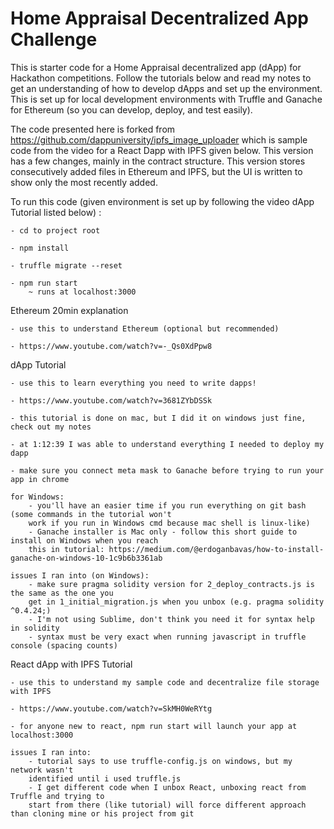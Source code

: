 # Home Appraisal Decentralized App Challenge

This is starter code for a Home Appraisal decentralized app (dApp) for Hackathon competitions. 
Follow the tutorials below and read my notes to get an understanding of how to develop dApps
and set up the environment. This is set up for local development environments with Truffle and 
Ganache for Ethereum (so you can develop, deploy, and test easily). 

The code presented here is forked from https://github.com/dappuniversity/ipfs_image_uploader which is sample code
from the video for a React Dapp with IPFS given below. This version has a few changes, mainly in the contract
structure. This version stores consecutively added files in Ethereum and IPFS, but the UI is written to show only 
the most recently added.

To run this code (given environment is set up by following the video dApp Tutorial listed below) :

	- cd to project root
	
	- npm install
	
	- truffle migrate --reset
	
	- npm run start 
		~ runs at localhost:3000


Ethereum 20min explanation 

	- use this to understand Ethereum (optional but recommended)
	
	- https://www.youtube.com/watch?v=-_Qs0XdPpw8

dApp Tutorial 

	- use this to learn everything you need to write dapps!
	
	- https://www.youtube.com/watch?v=3681ZYbDSSk
	
	- this tutorial is done on mac, but I did it on windows just fine, check out my notes
	
	- at 1:12:39 I was able to understand everything I needed to deploy my dapp 
	
	- make sure you connect meta mask to Ganache before trying to run your app in chrome

	for Windows:
		- you'll have an easier time if you run everything on git bash (some commands in the tutorial won't 
		work if you run in Windows cmd because mac shell is linux-like)
		- Ganache installer is Mac only - follow this short guide to install on Windows when you reach 
		this in tutorial: https://medium.com/@erdoganbavas/how-to-install-ganache-on-windows-10-1c9b6b3361ab

	issues I ran into (on Windows):
		- make sure pragma solidity version for 2_deploy_contracts.js is the same as the one you 
		get in 1_initial_migration.js when you unbox (e.g. pragma solidity ^0.4.24;)
		- I'm not using Sublime, don't think you need it for syntax help in solidity
		- syntax must be very exact when running javascript in truffle console (spacing counts)

React dApp with IPFS Tutorial 
	
	- use this to understand my sample code and decentralize file storage with IPFS
	
	- https://www.youtube.com/watch?v=SkMH0WeRYtg
	
	- for anyone new to react, npm run start will launch your app at localhost:3000

	issues I ran into:
		- tutorial says to use truffle-config.js on windows, but my network wasn't 
		identified until i used truffle.js
		- I get different code when I unbox React, unboxing react from Truffle and trying to 
		start from there (like tutorial) will force different approach than cloning mine or his project from git
	




